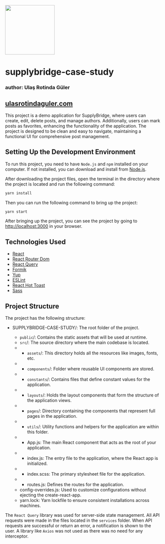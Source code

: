 <img src="https://media.licdn.com/dms/image/v2/D560BAQGbxa8dKu5OcA/company-logo_200_200/company-logo_200_200/0/1721902867410/supply_bridge_logo?e=2147483647&v=beta&t=VarxL6NJP9fxVLfkoo5yJMz6Scxd60LhOQ7OYkWBrCc" width="160" height="160">

# supplybridge-case-study

### author: Ulaş Rotinda Güler

## [ulasrotindaguler.com](https://www.ulasrotindaguler.com/)

This project is a demo application for SupplyBridge, where users can create, edit, delete posts, and manage authors. Additionally, users can mark posts as favorites, enhancing the functionality of the application. The project is designed to be clean and easy to navigate, maintaining a functional UI for comprehensive post management.


## Setting Up the Development Environment

To run this project, you need to have `Node.js` and `npm` installed on your computer. If not installed, you can download and install from [Node.js](https://nodejs.org/).

After downloading the project files, open the terminal in the directory where the project is located and run the following command:

```bash
yarn install
```

Then you can run the following command to bring up the project:

```bash
yarn start
```

After bringing up the project, you can see the project by going to [http://localhost:3000](http://localhost:3000) in your browser.

## Technologies Used

- [React](https://reactjs.org/)
- [React Router Dom](https://reactrouter.com/)
- [React Query](https://react-query.tanstack.com/)
- [Formik](https://formik.org/)
- [Yup](https://github.com/jquense/yup)
- [ESLint](https://eslint.org/)
- [React Hot Toast](https://react-hot-toast.com/)
- [Sass](https://sass-lang.com/)

## Project Structure

The project has the following structure:

- SUPPLYBRIDGE-CASE-STUDY/: The root folder of the project.

  - `public`/: Contains the static assets that will be used at runtime.
  - `src`/: The source directory where the main codebase is located.
  - - `assets`/: This directory holds all the resources like images, fonts, etc.
  - - `components`/: Folder where reusable UI components are stored.
  - - `constants`/: Contains files that define constant values for the application.
  - - `layouts`/: Holds the layout components that form the structure of the application views.
  - - `pages`/: Directory containing the components that represent full pages in the application.
  - - `utils`/: Utility functions and helpers for the application are within this folder.
  - - App.js: The main React component that acts as the root of your application.
  - - index.js: The entry file to the application, where the React app is initialized.
  - - index.scss: The primary stylesheet file for the application.
  - - routes.js: Defines the routes for the application.
  - config-overrides.js: Used to customize configurations without ejecting the create-react-app.
  - yarn.lock: Yarn lockfile to ensure consistent installations across machines.


The `React Query` library was used for server-side state management. All API requests were made in the files located in the `services` folder. When API requests are successful or return an error, a notification is shown to the user. A library like `Axios` was not used as there was no need for any interceptor.
